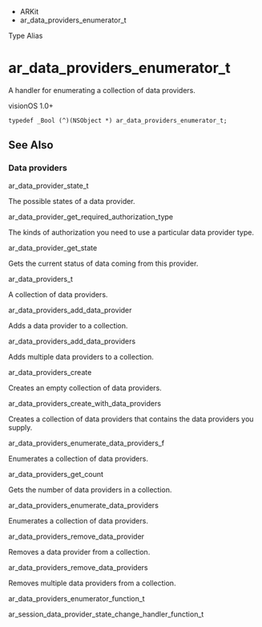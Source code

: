

- ARKit
-  ar_data_providers_enumerator_t 

Type Alias

# ar_data_providers_enumerator_t

A handler for enumerating a collection of data providers.

visionOS 1.0+

``` source
typedef _Bool (^)(NSObject *) ar_data_providers_enumerator_t;
```

## See Also

### Data providers

ar_data_provider_state_t

The possible states of a data provider.

ar_data_provider_get_required_authorization_type

The kinds of authorization you need to use a particular data provider type.

ar_data_provider_get_state

Gets the current status of data coming from this provider.

ar_data_providers_t

A collection of data providers.

ar_data_providers_add_data_provider

Adds a data provider to a collection.

ar_data_providers_add_data_providers

Adds multiple data providers to a collection.

ar_data_providers_create

Creates an empty collection of data providers.

ar_data_providers_create_with_data_providers

Creates a collection of data providers that contains the data providers you supply.

ar_data_providers_enumerate_data_providers_f

Enumerates a collection of data providers.

ar_data_providers_get_count

Gets the number of data providers in a collection.

ar_data_providers_enumerate_data_providers

Enumerates a collection of data providers.

ar_data_providers_remove_data_provider

Removes a data provider from a collection.

ar_data_providers_remove_data_providers

Removes multiple data providers from a collection.

ar_data_providers_enumerator_function_t

ar_session_data_provider_state_change_handler_function_t

